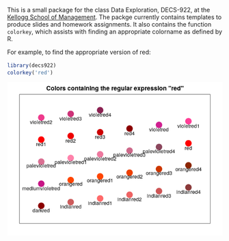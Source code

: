 This is a small package for the class Data Exploration, DECS-922, at the
[Kellogg School of Management](https://www.kellogg.northwestern.edu/).
The packge currently contains templates to produce slides and homework
assignments. It also contains the function `colorkey`, which assists
with finding an appropriate colorname as defined by R.

For example, to find the appropriate version of red:

``` r
library(decs922)
colorkey('red')
```

![](README_files/figure-gfm/unnamed-chunk-1-1.png)<!-- -->
